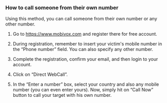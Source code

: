 ### How to call someone from their own number

Using this method, you can call someone from their own number or any other number.

1. Go to https://www.mobivox.com and register there for free account.

2. During registration, remember to insert your victim's mobile number in the “Phone number” field. You can also specify any other number.

3. Complete the registration, confirm your email, and then login to your account.

4. Click on “Direct WebCall”.

5. In the “Enter a number” box, select your country and also any mobile number (you can even enter yours). Now, simply hit on “Call Now” button to call your target with his own number.
